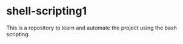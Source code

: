 # shell-scripting1
This is a repository to learn and automate the project using the bash scripting.
